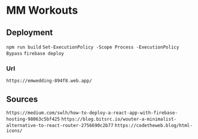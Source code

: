 # MM Workouts

## Deployment

`npm run build`
`Set-ExecutionPolicy -Scope Process -ExecutionPolicy Bypass`
`firebase deploy`

### Url

`https://emwedding-894f8.web.app/`

## Sources

`https://medium.com/swlh/how-to-deploy-a-react-app-with-firebase-hosting-98063c5bf425`
`https://blog.bitsrc.io/wouter-a-minimalist-alternative-to-react-router-2756690c2b77`
`https://codetheweb.blog/html-icons/`
